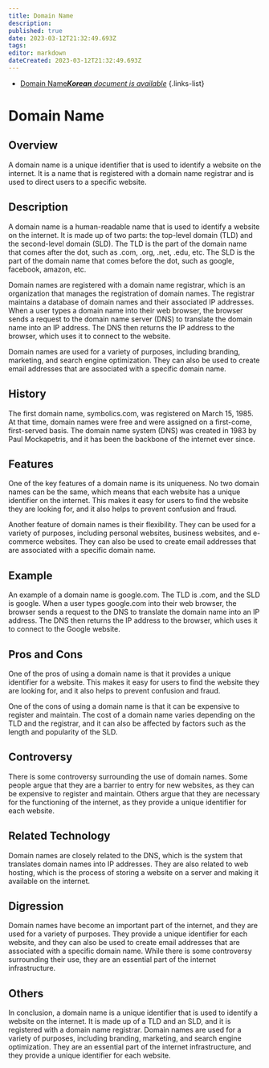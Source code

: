 ```yaml
---
title: Domain Name
description: 
published: true
date: 2023-03-12T21:32:49.693Z
tags: 
editor: markdown
dateCreated: 2023-03-12T21:32:49.693Z
---
```


- [Domain Name***Korean** document is available*](/ko/Knowledge-base/Dictionary/domain-name)
{.links-list}



# Domain Name

## Overview

A domain name is a unique identifier that is used to identify a website on the internet. It is a name that is registered with a domain name registrar and is used to direct users to a specific website. 

## Description

A domain name is a human-readable name that is used to identify a website on the internet. It is made up of two parts: the top-level domain (TLD) and the second-level domain (SLD). The TLD is the part of the domain name that comes after the dot, such as .com, .org, .net, .edu, etc. The SLD is the part of the domain name that comes before the dot, such as google, facebook, amazon, etc.

Domain names are registered with a domain name registrar, which is an organization that manages the registration of domain names. The registrar maintains a database of domain names and their associated IP addresses. When a user types a domain name into their web browser, the browser sends a request to the domain name server (DNS) to translate the domain name into an IP address. The DNS then returns the IP address to the browser, which uses it to connect to the website.

Domain names are used for a variety of purposes, including branding, marketing, and search engine optimization. They can also be used to create email addresses that are associated with a specific domain name.

## History

The first domain name, symbolics.com, was registered on March 15, 1985. At that time, domain names were free and were assigned on a first-come, first-served basis. The domain name system (DNS) was created in 1983 by Paul Mockapetris, and it has been the backbone of the internet ever since.

## Features

One of the key features of a domain name is its uniqueness. No two domain names can be the same, which means that each website has a unique identifier on the internet. This makes it easy for users to find the website they are looking for, and it also helps to prevent confusion and fraud.

Another feature of domain names is their flexibility. They can be used for a variety of purposes, including personal websites, business websites, and e-commerce websites. They can also be used to create email addresses that are associated with a specific domain name.

## Example

An example of a domain name is google.com. The TLD is .com, and the SLD is google. When a user types google.com into their web browser, the browser sends a request to the DNS to translate the domain name into an IP address. The DNS then returns the IP address to the browser, which uses it to connect to the Google website.

## Pros and Cons

One of the pros of using a domain name is that it provides a unique identifier for a website. This makes it easy for users to find the website they are looking for, and it also helps to prevent confusion and fraud.

One of the cons of using a domain name is that it can be expensive to register and maintain. The cost of a domain name varies depending on the TLD and the registrar, and it can also be affected by factors such as the length and popularity of the SLD.

## Controversy

There is some controversy surrounding the use of domain names. Some people argue that they are a barrier to entry for new websites, as they can be expensive to register and maintain. Others argue that they are necessary for the functioning of the internet, as they provide a unique identifier for each website.

## Related Technology

Domain names are closely related to the DNS, which is the system that translates domain names into IP addresses. They are also related to web hosting, which is the process of storing a website on a server and making it available on the internet.

## Digression

Domain names have become an important part of the internet, and they are used for a variety of purposes. They provide a unique identifier for each website, and they can also be used to create email addresses that are associated with a specific domain name. While there is some controversy surrounding their use, they are an essential part of the internet infrastructure.

## Others

In conclusion, a domain name is a unique identifier that is used to identify a website on the internet. It is made up of a TLD and an SLD, and it is registered with a domain name registrar. Domain names are used for a variety of purposes, including branding, marketing, and search engine optimization. They are an essential part of the internet infrastructure, and they provide a unique identifier for each website.